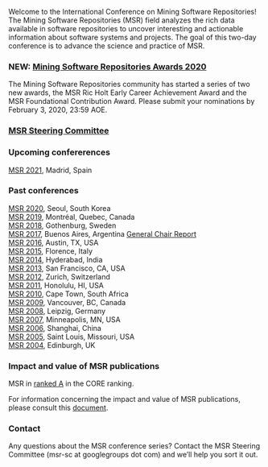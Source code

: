 Welcome to the International Conference on Mining Software Repositories!
The Mining Software Repositories (MSR) field analyzes the rich data available in software repositories to uncover interesting and actionable information about software systems and projects. The goal of this two-day conference is to advance the science and practice of MSR.

### NEW: [Mining Software Repositories Awards 2020](http://www.msrconf.org/awards/2020)
The Mining Software Repositories community has started a series of two new 
awards, the MSR Ric Holt Early Career Achievement Award and the MSR Foundational 
Contribution Award. Please submit your nominations by February 3, 2020, 23:59 AOE.

### [MSR Steering Committee](http://www.msrconf.org/sc)

### Upcoming confererences
[MSR 2021](https://2021.msrconf.org/), Madrid, Spain <br/>

### Past conferences
[MSR 2020](https://2020.msrconf.org/), Seoul, South Korea <br/>
[MSR 2019](http://2019.msrconf.org/), Montréal, Quebec, Canada <br/>
[MSR 2018](http://2018.msrconf.org/), Gothenburg, Sweden <br/>
[MSR 2017](http://2017.msrconf.org/), Buenos Aires, Argentina [General Chair Report](https://github.com/msrconf/msrconf/raw/master/2017/report/report.pdf) <br/>
[MSR 2016](http://2016.msrconf.org/), Austin, TX, USA <br/>
[MSR 2015](http://2015.msrconf.org/), Florence, Italy <br/>
[MSR 2014](http://2014.msrconf.org/), Hyderabad, India <br/>
[MSR 2013](http://2013.msrconf.org/), San Francisco, CA, USA <br/>
[MSR 2012](http://2012.msrconf.org/), Zurich, Switzerland <br/>
[MSR 2011](http://2011.msrconf.org/), Honolulu, HI, USA <br/>
[MSR 2010](http://2010.msrconf.org/), Cape Town, South Africa <br/>
[MSR 2009](http://2009.msrconf.org/), Vancouver, BC, Canada <br/>
[MSR 2008](http://2008.msrconf.org/), Leipzig, Germany <br/>
[MSR 2007](http://2007.msrconf.org/), Minneapolis, MN, USA <br/>
[MSR 2006](http://2006.msrconf.org/), Shanghai, China <br/>
[MSR 2005](http://2005.msrconf.org/), Saint Louis, Missouri, USA <br/>
[MSR 2004](http://2004.msrconf.org/), Edinburgh, UK

### Impact and value of MSR publications 
MSR in [ranked A](http://portal.core.edu.au/conf-ranks/711/) in the CORE ranking.

For information concerning the impact and value of MSR publications, please consult this [document](./MSR_Impact.pdf).

### Contact
Any questions about the MSR conference series? Contact the MSR Steering Committee (msr-sc at googlegroups dot com) and we’ll help you sort it out.
